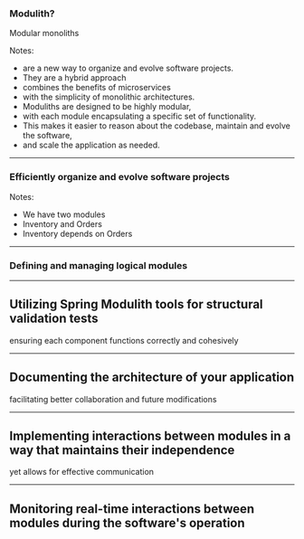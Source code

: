 ### Modulith?

Modular monoliths

Notes:
- are a new way to organize and evolve software projects.
- They are a hybrid approach
- combines the benefits of microservices
- with the simplicity of monolithic architectures. 
- Moduliths are designed to be highly modular,
- with each module encapsulating a specific set of functionality.
- This makes it easier to reason about the codebase, maintain and evolve the software,
- and scale the application as needed.

---

### Efficiently organize and evolve software projects

Notes:
- We have two modules
- Inventory and Orders
- Inventory depends on Orders

---

### Defining and managing logical modules

---

## Utilizing Spring Modulith tools for structural validation tests

ensuring each component functions correctly and cohesively

---

## Documenting the architecture of your application

facilitating better collaboration and future modifications

---

## Implementing interactions between modules in a way that maintains their independence

yet allows for effective communication

---

## Monitoring real-time interactions between modules during the software's operation